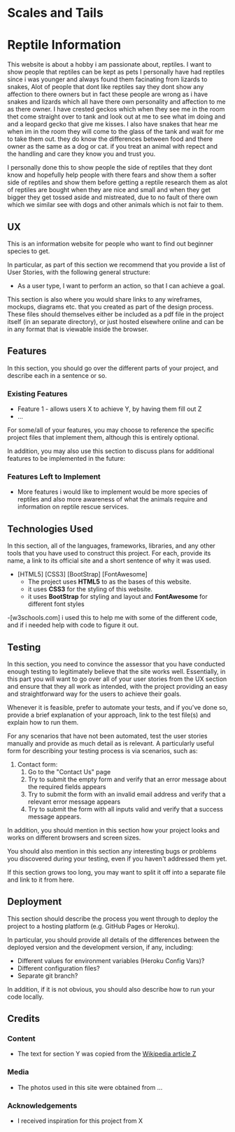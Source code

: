 # Scales and Tails
# Reptile Information

This website is about a hobby i am passionate about, reptiles. I want to show people that reptiles can be kept as pets 
I personally have had reptiles since i was younger and always found them facinating from lizards to snakes, Alot of people 
that dont like reptiles say they dont show any affection to there owners but in fact these people are wrong as i have snakes and 
lizards which all have there own personality and affection to me as there owner. I have crested geckos which when they see me in the room thet come
straight over to tank and look out at me to see what im doing and and a leopard gecko that give me kisses. I also have snakes that hear me when im in the room they will come to the glass of the tank and wait for me to take them out.
they do know the differences between food and there owner as the same as a dog or cat. if you treat an animal with repect and the handling and care they know you and trust you.

I personally done this to show people the side of reptiles that they dont know and hopefully help people with there fears and show them  a softer side of reptiles and show them before getting a reptile research them 
as alot of reptiles are bought when they are nice and small and when they get bigger they get tossed aside and mistreated, due to no fault of there own which we similar see with dogs and other animals 
which is not fair to them. 


 
## UX
 
This is an information website for people who want to find out beginner species to get.

In particular, as part of this section we recommend that you provide a list of User Stories, with the following general structure:
- As a user type, I want to perform an action, so that I can achieve a goal.

This section is also where you would share links to any wireframes, mockups, diagrams etc. that you created as part of the design process. These files should themselves either be included as a pdf file in the project itself (in an separate directory), or just hosted elsewhere online and can be in any format that is viewable inside the browser.

## Features

In this section, you should go over the different parts of your project, and describe each in a sentence or so.
 
### Existing Features
- Feature 1 - allows users X to achieve Y, by having them fill out Z
- ...

For some/all of your features, you may choose to reference the specific project files that implement them, although this is entirely optional.

In addition, you may also use this section to discuss plans for additional features to be implemented in the future:

### Features Left to Implement
- More features i would like to implement would be more species of reptiles and also 
more awareness of what the animals require and information on reptile rescue services.

## Technologies Used

In this section, all of the languages, frameworks, libraries, and any other tools that you have used to construct this project. For each, provide its name, a link to its official site and a short sentence of why it was used.

- [HTML5] [CSS3] [BootStrap] [FontAwesome]
    - The project uses **HTML5** to as the bases of this website.
    - it uses **CSS3** for the styling of this website.
    - it uses **BootStrap** for styling and layout and **FontAwesome** for different font styles

-[w3schools.com] i used this to help me with some of the different code, and if i needed help with code to figure it out.


## Testing

In this section, you need to convince the assessor that you have conducted enough testing to legitimately believe that the site works well. Essentially, in this part you will want to go over all of your user stories from the UX section and ensure that they all work as intended, with the project providing an easy and straightforward way for the users to achieve their goals.

Whenever it is feasible, prefer to automate your tests, and if you've done so, provide a brief explanation of your approach, link to the test file(s) and explain how to run them.

For any scenarios that have not been automated, test the user stories manually and provide as much detail as is relevant. A particularly useful form for describing your testing process is via scenarios, such as:

1. Contact form:
    1. Go to the "Contact Us" page
    2. Try to submit the empty form and verify that an error message about the required fields appears
    3. Try to submit the form with an invalid email address and verify that a relevant error message appears
    4. Try to submit the form with all inputs valid and verify that a success message appears.

In addition, you should mention in this section how your project looks and works on different browsers and screen sizes.

You should also mention in this section any interesting bugs or problems you discovered during your testing, even if you haven't addressed them yet.

If this section grows too long, you may want to split it off into a separate file and link to it from here.

## Deployment

This section should describe the process you went through to deploy the project to a hosting platform (e.g. GitHub Pages or Heroku).

In particular, you should provide all details of the differences between the deployed version and the development version, if any, including:
- Different values for environment variables (Heroku Config Vars)?
- Different configuration files?
- Separate git branch?

In addition, if it is not obvious, you should also describe how to run your code locally.


## Credits

### Content
- The text for section Y was copied from the [Wikipedia article Z](https://en.wikipedia.org/wiki/Z)

### Media
- The photos used in this site were obtained from ...

### Acknowledgements

- I received inspiration for this project from X


